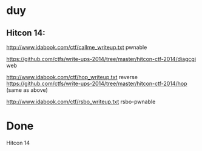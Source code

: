 # duy


## Hitcon 14:

http://www.idabook.com/ctf/callme_writeup.txt pwnable

https://github.com/ctfs/write-ups-2014/tree/master/hitcon-ctf-2014/diagcgi web

http://www.idabook.com/ctf/hop_writeup.txt reverse
https://github.com/ctfs/write-ups-2014/tree/master/hitcon-ctf-2014/hop (same as above)

http://www.idabook.com/ctf/rsbo_writeup.txt rsbo-pwnable






# Done
Hitcon 14
